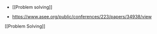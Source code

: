   - [[Problem solving]]

  - https://www.asee.org/public/conferences/223/papers/34938/view

[[Problem Solving]]